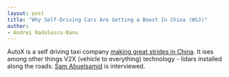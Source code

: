 ```yaml
---
layout: post
title: "Why Self-Driving Cars Are Getting a Boost In China (WSJ)"
author:
- Andrei Radulescu-Banu
---
```

AutoX is a self driving taxi company [making great strides in China](https://www.youtube.com/watch?v=XZuH9AXgyIE). It ises among other things V2X (vehicle to everything) technology - lidars installed along the roads. [Sam Abuelsamid](https://www.forbes.com/sites/samabuelsamid/?sh=59d9b1d81470) is interviewed.